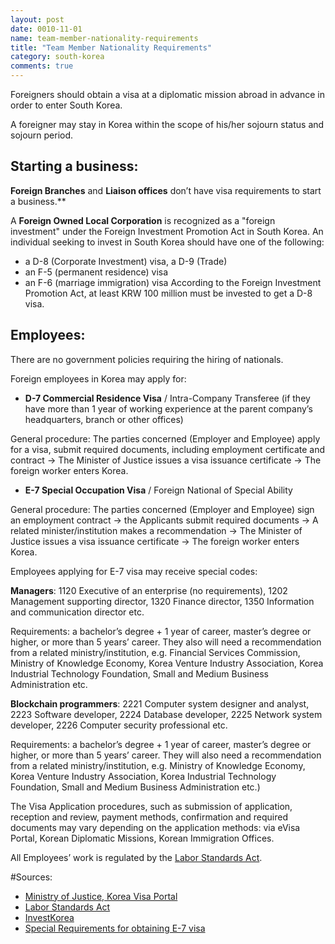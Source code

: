 ```yaml
---
layout: post
date: 0010-11-01
name: team-member-nationality-requirements
title: "Team Member Nationality Requirements"
category: south-korea
comments: true
---
```


Foreigners should obtain a visa at a diplomatic mission abroad in advance in order to enter South Korea.

A foreigner may stay in Korea within the scope of his/her sojourn status and sojourn period. 

## Starting a business:

**Foreign Branches** and **Liaison offices** don’t have visa requirements to start a business.**

A **Foreign Owned Local Corporation** is recognized as a "foreign investment" under the Foreign Investment Promotion Act in South Korea. An individual seeking to invest in South Korea should have one of the following:
- a D-8 (Corporate Investment) visa, a D-9 (Trade) 
- an F-5 (permanent residence) visa 
- an F-6 (marriage immigration) visa 
According to the Foreign Investment Promotion Act, at least KRW 100 million must be invested to get a D-8 visa.

## Employees:

There are no government policies requiring the hiring of nationals. 

Foreign employees in Korea may apply for:

- **D-7 Commercial Residence Visa** / Intra-Company Transferee (if they have more than 1 year of working experience at the parent company’s headquarters, branch or other offices) 

General procedure: The parties concerned (Employer and Employee) apply for a visa, submit required documents, including employment certificate and contract -> The Minister of Justice issues a visa issuance certificate -> The foreign worker enters Korea.

- **E-7 Special Occupation Visa** / Foreign National of Special Ability

General procedure: The parties concerned (Employer and Employee) sign an employment contract -> the Applicants submit required documents -> A related minister/institution makes a recommendation -> The Minister of Justice issues a visa issuance certificate -> The foreign worker enters Korea.

Employees applying for E-7 visa may receive special codes: 

**Managers**: 1120 Executive of an enterprise (no requirements), 1202 Management supporting director, 1320 Finance director, 1350 Information and communication director etc. 

Requirements: a bachelor’s degree + 1 year of career, master’s degree or higher, or more than 5 years’ career.
They also will need a recommendation from a related ministry/institution, e.g. Financial Services Commission, Ministry of Knowledge Economy, Korea Venture Industry Association, Korea Industrial Technology Foundation, Small and Medium Business Administration etc.

**Blockchain programmers**: 2221 Computer system designer and analyst, 2223 Software developer, 2224 Database developer, 2225 Network system developer, 2226 Computer security professional etc.

Requirements: a bachelor’s degree + 1 year of career, master’s degree or higher, or more than 5 years’ career. They will also need a recommendation from a related ministry/institution, e.g. Ministry of Knowledge Economy, Korea Venture Industry Association, Korea Industrial Technology Foundation, Small and Medium Business Administration etc.)

The Visa Application procedures, such as submission of application, reception and review, payment methods, confirmation and required documents may vary depending on the application methods: via eVisa Portal, Korean Diplomatic Missions, Korean Immigration Offices.

All Employees’ work is regulated by the [Labor Standards Act](http://ilo.org/dyn/natlex/docs/WEBTEXT/46401/65062/E97KOR01.htm).

#Sources: 
- [Ministry of Justice, Korea Visa Portal](https://www.visa.go.kr)
- [Labor Standards Act](http://www.ilo.org/dyn/natlex/docs/WEBTEXT/46401/65062/E97KOR01.htm)
- [InvestKorea](https://www.investkorea.org)
- [Special Requirements for obtaining E-7 visa](http://www.hikorea.go.kr/pt/en/info/popup/icis/e_7_pop_en.html)

